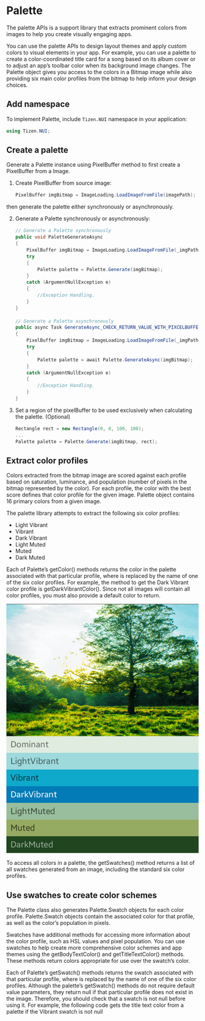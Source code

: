 # Palette

The palette APIs is a support library that extracts prominent colors from images to help you create visually engaging apps.

You can use the palette APIs to design layout themes and apply custom colors to visual elements in your app.
For example, you can use a palette to create a color-coordinated title card for a song based on its album cover or to adjust an app’s toolbar color when its background image changes.
The Palette object gives you access to the colors in a Bitmap image while also providing six main color profiles from the bitmap to help inform your design choices.

## Add namespace
To implement Palette, include `Tizen.NUI` namespace in your application:

```csharp
using Tizen.NUI;
```

## Create a palette

Generate a Palette instance using PixelBuffer method to first create a PixelBuffer from a Image.

1. Create PixelBuffer from source image:
    ```csharp
    PixelBuffer imgBitmap = ImageLoading.LoadImageFromFile(imagePath);   
    ```
then generate the palette either synchronously or asynchronously.

2. Generate a Palette synchronously or asynchronously:
    ```csharp
    // Generate a Palette synchronously
    public void PaletteGenerateAsync
    {
        PixelBuffer imgBitmap = ImageLoading.LoadImageFromFile(_imgPath);
        try
        {
            Palette palette = Palette.Generate(imgBitmap);
        }
        catch (ArgumentNullException e)
        {
            //Exception Handling.
        }
    }
    
    // Generate a Palette asynchronously
    public async Task GenerateAsync_CHECK_RETURN_VALUE_WITH_PIXCELBUFFER()
    {
        PixelBuffer imgBitmap = ImageLoading.LoadImageFromFile(_imgPath);
        try
        {
            Palette palette = await Palette.GenerateAsync(imgBitmap);
        }
        catch (ArgumentNullException e)
        {
            //Exception Handling.
        }
    }
    ```
 
 3. Set a region of the pixelBuffer to be used exclusively when calculating the palette. (Optional)
 
    ```csharp
    Rectangle rect = new Rectangle(0, 0, 100, 100);
    ...
    Palette palette = Palette.Generate(imgBitmap, rect);
    ```

## Extract color profiles

Colors extracted from the bitmap image are scored against each profile based on saturation, luminance, and population (number of pixels in the bitmap represented by the color).
For each profile, the color with the best score defines that color profile for the given image.
Palette object contains 16 primary colors from a given image.

The palette library attempts to extract the following six color profiles:

- Light Vibrant
- Vibrant
- Dark Vibrant
- Light Muted
- Muted
- Dark Muted

Each of Palette’s get<Profile>Color() methods returns the color in the palette associated with that particular profile,
where <Profile> is replaced by the name of one of the six color profiles.
For example, the method to get the Dark Vibrant color profile is getDarkVibrantColor().
Since not all images will contain all color profiles, you must also provide a default color to return.

<div style="text-align:center;width:100%;"><img src="./media/Palette.png" /></div>
    
To access all colors in a palette, the getSwatches() method returns a list of all swatches generated from an image, including the standard six color profiles.
    

## Use swatches to create color schemes

The Palette class also generates Palette.Swatch objects for each color profile.
Palette.Swatch objects contain the associated color for that profile, as well as the color’s population in pixels.

Swatches have additional methods for accessing more information about the color profile, such as HSL values and pixel population.
You can use swatches to help create more comprehensive color schemes and app themes using the getBodyTextColor() and getTitleTextColor() methods.
These methods return colors appropriate for use over the swatch’s color.

Each of Palette’s get<Profile>Swatch() methods returns the swatch associated with that particular profile, where <Profile> is replaced by the name of one of the six color profiles.
Although the palette’s get<Profile>Swatch() methods do not require default value parameters, they return null if that particular profile does not exist in the image.
Therefore, you should check that a swatch is not null before using it. For example, the following code gets the title text color from a palette if the Vibrant swatch is not null
